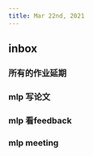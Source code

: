 ```yaml
---
title: Mar 22nd, 2021
---
```


## inbox
### 所有的作业延期
### mlp 写论文
### mlp 看feedback
### mlp meeting
###

